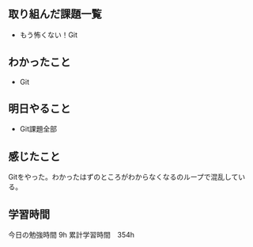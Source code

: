 ## 取り組んだ課題一覧
- もう怖くない！Git

## わかったこと
- Git

## 明日やること
- Git課題全部 

## 感じたこと
Gitをやった。わかったはずのところがわからなくなるのループで混乱している。

## 学習時間
今日の勉強時間 9h
累計学習時間　354h
